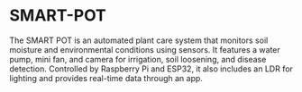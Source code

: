 # SMART-POT
The SMART POT is an automated plant care system that monitors soil moisture and environmental conditions using sensors. It features a water pump, mini fan, and camera for irrigation, soil loosening, and disease detection. Controlled by Raspberry Pi and ESP32, it also includes an LDR for lighting and provides real-time data through an app.
